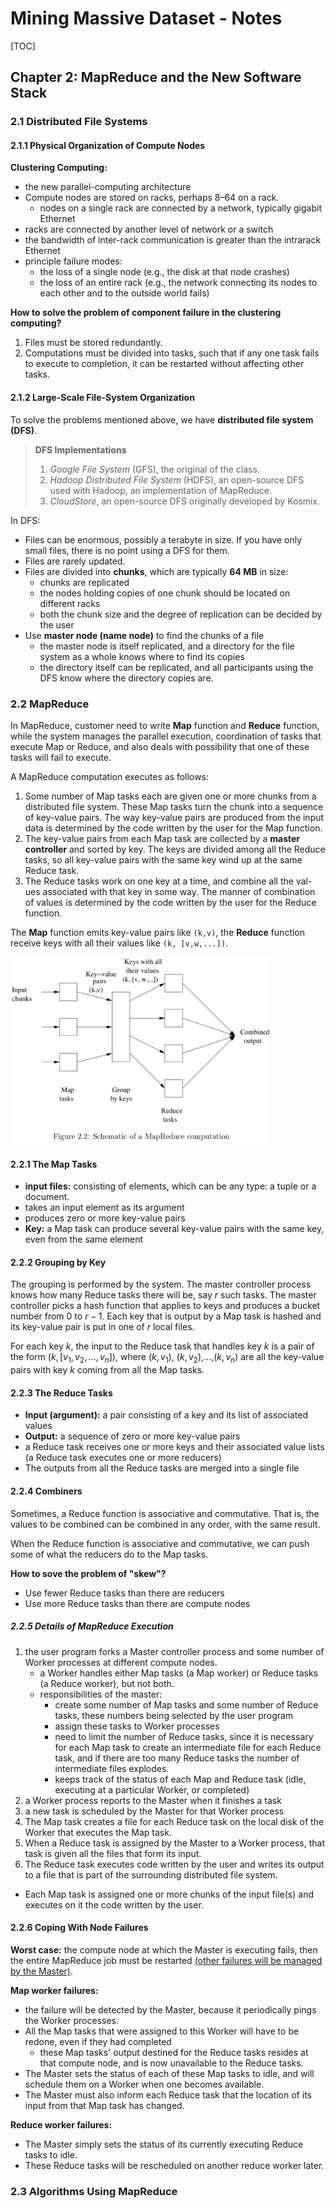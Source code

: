 # Mining Massive Dataset - Notes

[TOC]

## Chapter 2: MapReduce and the New Software Stack

### 2.1 Distributed File Systems

#### 2.1.1 Physical Organization of Compute Nodes

__Clustering Computing:__

- the new parallel-computing architecture
- Compute nodes are stored on racks, perhaps 8–64 on a rack.
  - nodes on a single rack are connected by a network, typically gigabit Ethernet
- racks are connected by another level of network or a switch
- the bandwidth of inter-rack communication is greater than the intrarack Ethernet
- principle failure modes:
  - the loss of a single node (e.g., the disk at that node crashes)
  - the loss of an entire rack (e.g., the network connecting its nodes to each other and to the outside world fails)



__How to solve the problem of component failure in the clustering computing?__

1. Files must be stored redundantly.
2. Computations must be divided into tasks, such that if any one task fails to execute to completion, it can be restarted without affecting other tasks.



#### 2.1.2 Large-Scale File-System Organization

To solve the problems mentioned above, we have __distributed file system (DFS)__.

> __DFS Implementations__
>
> 1. $Google$ $File$ $System$ (GFS), the original of the class.
> 2. $Hadoop$ $Distributed$ $File$ $System$ (HDFS), an open-source DFS used with Hadoop, an implementation of MapReduce.
> 3. $CloudStore$, an open-source DFS originally developed by Kosmix.



In DFS:

- Files can be enormous, possibly a terabyte in size. If you have only small files, there is no point using a DFS for them.
- Files are rarely updated.
- Files are divided into __chunks__, which are typically __64 MB__ in size:
  - chunks are replicated
  - the nodes holding copies of one chunk should be located on different racks
  - both the chunk size and the degree of replication can be decided by the user
- Use __master node (name node)__ to find the chunks of a file
  - the master node is itself replicated, and a directory for the file system as a whole knows where to find its copies
  - the directory itself can be replicated, and all participants using the DFS know where the directory copies are.



### 2.2 MapReduce

In MapReduce, customer need to write __Map__ function and __Reduce__ function, while the system manages the parallel execution, coordination of tasks that execute Map or Reduce, and also deals with possibility that one of these tasks will fail to execute.



A MapReduce computation executes as follows:

1. Some number of Map tasks each are given one or more chunks from a distributed file system. These Map tasks turn the chunk into a sequence of key-value pairs. The way key-value pairs are produced from the input data is determined by the code written by the user for the Map function.
2. The key-value pairs from each Map task are collected by a __master controller__ and sorted by key. The keys are divided among all the Reduce tasks, so all key-value pairs with the same key wind up at the same Reduce task.
3. The Reduce tasks work on one key at a time, and combine all the val- ues associated with that key in some way. The manner of combination of values is determined by the code written by the user for the Reduce function.



The __Map__ function emits key-value pairs like ``(k,v)``, the __Reduce__ function receive keys with all their values like ``(k, [v,w,...])``.

<img src="./pic/mapreduce-computation.png" height="300px">



#### 2.2.1 The Map Tasks

- __input files:__ consisting of elements, which can be any type: a tuple or a document.
- takes an input element as its argument
- produces zero or more key-value pairs
- __Key:__ a Map task can produce several key-value pairs with the same key, even from the same element



#### 2.2.2 Grouping by Key

The grouping is performed by the system. The master controller process knows how many Reduce tasks there will be, say $r$ such tasks. The master controller picks a hash function that applies to keys and produces a bucket number from $0$ to $r − 1$. Each key that is output by a Map task is hashed and its key-value pair is put in one of $r$ local files.



For each key $k$, the input to the Reduce task that handles key $k$ is a pair of the form $(k, [v_1, v_2, \ldots , v_n])$, where $(k,v_1)$, $(k,v_2)$,...,$(k,v_n)$ are all the key-value pairs with key $k$ coming from all the Map tasks.



#### 2.2.3 The Reduce Tasks

- __Input (argument):__ a pair consisting of a key and its list of associated values
- __Output:__ a sequence of zero or more key-value pairs
- a Reduce task receives one or more keys and their associated value lists (a Reduce task executes one or more reducers)
- The outputs from all the Reduce tasks are merged into a single file



#### 2.2.4 Combiners

Sometimes, a Reduce function is associative and commutative. That is, the values to be combined can be combined in any order, with the same result.

When the Reduce function is associative and commutative, we can push some of what the reducers do to the Map tasks.



__How to sove the problem of "skew"?__

- Use fewer Reduce tasks than there are reducers
- Use more Reduce tasks than there are compute nodes



##### 2.2.5 Details of MapReduce Execution

1. the user program forks a Master controller process and some number of Worker processes at different compute nodes.
   - a Worker handles either Map tasks (a Map worker) or Reduce tasks (a Reduce worker), but not both.
   - responsibilities of the master:
     - create some number of Map tasks and some number of Reduce tasks, these numbers being selected by the user program
     - assign these tasks to Worker processes
     - need to limit the number of Reduce tasks, since it is necessary for each Map task to create an intermediate file for each Reduce task, and if there are too many Reduce tasks the number of intermediate files explodes.
     - keeps track of the status of each Map and Reduce task (idle, executing at a particular Worker, or completed)
2. a Worker process reports to the Master when it finishes a task
3. a new task is scheduled by the Master for that Worker process
4. The Map task creates a file for each Reduce task on the local disk of the Worker that executes the Map task.
5. When a Reduce task is assigned by the Master to a Worker process, that task is given all the files that form its input.
6. The Reduce task executes code written by the user and writes its output to a file that is part of the surrounding distributed file system.



- Each Map task is assigned one or more chunks of the input file(s) and executes on it the code written by the user.



#### 2.2.6 Coping With Node Failures

__Worst case:__ the compute node at which the Master is executing fails, then the entire MapReduce job must be restarted <u>(other failures will be managed by the Master)</u>.



__Map worker failures:__ 

- the failure will be detected by the Master, because it periodically pings the Worker processes.
- All the Map tasks that were assigned to this Worker will have to be redone, even if they had completed
  - these Map tasks' output destined for the Reduce tasks resides at that compute node, and is now unavailable to the Reduce tasks.
- The Master sets the status of each of these Map tasks to idle, and will schedule them on a Worker when one becomes available. 
- The Master must also inform each Reduce task that the location of its input from that Map task has changed.



__Reduce worker failures:__

- The Master simply sets the status of its currently executing Reduce tasks to idle.
- These Reduce tasks will be rescheduled on another reduce worker later.



### 2.3 Algorithms Using MapReduce

